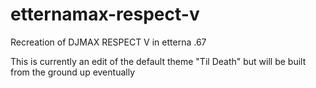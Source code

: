 # etternamax-respect-v
Recreation of DJMAX RESPECT V in etterna .67

This is currently an edit of the default theme "Til Death" but will be built from the ground up eventually

